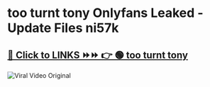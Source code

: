 
 # too turnt tony Onlyfans Leaked - Update Files ni57k

## <h2><a href="https://clipsfans.com/too_turnt_tony&ref=git">🔗 Click to LINKS ⏩⏩ 👉 🟢 too turnt tony </a></h2>

<a href="https://clipsfans.com/too_turnt_tony&ref=git" rel="nofollow" data-target="animated-image.originalLink"><img src="https://i.ibb.co.com/xMMVF88/686577567.gif" alt="Viral Video Original" style="max-width: 100%; display: inline-block;" data-target="animated-image.originalImage"></a>

